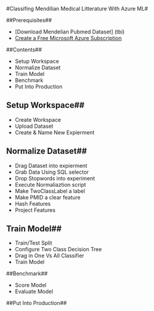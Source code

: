 #Classifing Mendilian Medical Litterature With Azure ML#

##Prerequisites##
* [Download Mendelian Pubmed Dataset] (tbi)
* [Create a Free Microsoft Azure Subscription](https://azure.microsoft.com/en-us/free/)

##Contents##
- Setup Workspace
- Normalize Dataset
- Train Model
- Benchmark
- Put Into Production

## Setup Workspace##
- Create Workspace
- Upload Dataset
- Create & Name New Expierment 

## Normalize Dataset##
- Drag Dataset into expierment
- Grab Data Using SQL selector 
- Drop Stopwords into experiment 
- Execute Normaliaztion script
- Make TwoClassLabel a label
- Make PMID a clear feature
- Hash Features
- Project Features

## Train Model##
- Train/Test Split
- Configure Two Class Decision Tree
- Drag in One Vs All Classifier
- Train Model

##Benchmark##
- Score Model
- Evaluate Model

##Put Into Production##



